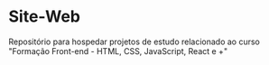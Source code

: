# Site-Web
Repositório para hospedar projetos de estudo relacionado ao curso "Formação Front-end - HTML, CSS, JavaScript, React e +"

